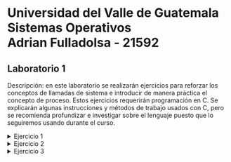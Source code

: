 # Universidad del Valle de Guatemala <br />Sistemas Operativos <br /> Adrian Fulladolsa - 21592


## Laboratorio 1
Descripción: en este laboratorio se realizarán ejercicios para reforzar los conceptos de llamadas de
sistema e introducir de manera práctica el concepto de proceso. Estos ejercicios requerirán programación
en C. Se explicarán algunas instrucciones y métodos de trabajo usados con C, pero se recomienda
profundizar e investigar sobre el lenguaje puesto que lo seguiremos usando durante el curso.

<details><summary>Ejercicio 1</summary>
    <ul>

<li><details> <summary>A</summary>
         Al ejecutar el programa compilado:   <code>ej1A</code>  se obtiene lo siguiente:
 
        Hello World!
        31522
</details></li>
    <li><details> <summary>B</summary>
       El ejecutar el programa compilado: <code>ej1B</code> se obtiene lo siguiente:
        
        31524
        Hello World!
        31525
        Hello World!
        31524
</details></li>
    <li><details> <summary>C</summary>
    <ul>
    <li>Compile el primer programa y ejecútelo varias veces. Responda: ¿por qué aparecen números diferentes cada vez? 

<details><summary>R/ </summary>
    
    Cada ejecución del programa ej1A crea un nuevo proceso al cual el Sistema Operativo le asigna un PID único. 
</details>        
</li>
    <li>
    Proceda a compilar el segundo programa y ejecútelo una vez. ¿Por qué aparecen dos números distintos a pesar de que estamos ejecutando un único programa?

<details><summary>R/ </summary>

    Al ejecutar el segundo programa se obtienen un total de tres números, en mi caso el primero y el tercero son el mismo número mientras que el segundo es distinto. 

    Esto se debe al uso de la función fork() la cual crea un proceso hijo el cual ejecuta de manera concurrente la instrucción siguiente al llamado de la función.

    Dado esto, podemos entender que uno de los números es el PID del proceso padre y el otro número es el PID del proceso hijo.
    
</details></li>
    <li>¿Por qué el primer y el segundo números son iguales?

<details><summary>R/ </summary>
    
    En mi caso, el primer y el tercer número son iguales y el segundo es distinto.
    Este comportamiento se debe a la ejecución concurrente del proceso padre y el proceso hijo.

    El primer número mostrado por la función printf del else muestra el PID del proceso padre.

    El segundo número mostrado por la función printf ejecutada bajo la función execl es ejecutada dentro del proceso hijo por lo que tiene un PID con un número mayor al del proceso padre.

    Por último, el tercer número mostrado es el retorno al proceso padre para que dentro de este se ejecute el execl que nos muestra el primer PID.
</details></li>
    <li>En la terminal, ejecute el comando top (que despliega el top de procesos en cuanto a consumo de CPU) y note cuál es el primer proceso en la lista (con identificador 1). ¿Para qué sirve este proceso?
<details><summary>R/ </summary>

    El proceso con el PID 1 corresponde al proceso systemd, este proceso el el encargado de manejar el sistema y los servicios de Linux. Sus funciones incluyen las de manejar los procesos del usuario y el bootstrap del espacio de usuario.
</details></li>
    </ul>
    </details>
</details>


<details><summary>Ejercicio 2</summary>
    <ul>
    <li><details> <summary>A</summary>
    </details></li>
    <li><details> <summary>B</summary>
    </details></li>
    <li><details> <summary>C</summary>
    </details></li>
    <li><details> <summary>D</summary>
    </details></li>
</ul></details>



<details><summary>Ejercicio 3</summary>
    <ul>
    <li><details> <summary>A</summary>
    </details></li>
    <li><details> <summary>B</summary>
    </details></li>
    <li><details> <summary>C</summary>
    </details></li>
    <li><details> <summary>D</summary>
    </details></li>
    <li><details> <summary>E</summary>
    </details></li>
    <li><details> <summary>F</summary>
    </details></li>
    <li><details> <summary>E</summary>
    </details></li>
    <li><details> <summary>G</summary>
    </details></li>
    <li><details> <summary>H</summary>
    </details></li>
</ul></details>
